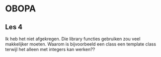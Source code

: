 # OBOPA

## Les 4 ##

Ik heb het niet afgekregen. Die library functies gebruiken zou veel makkelijker moeten.
Waarom is bijvoorbeeld een class een template class terwijl het alleen met integers kan werken??